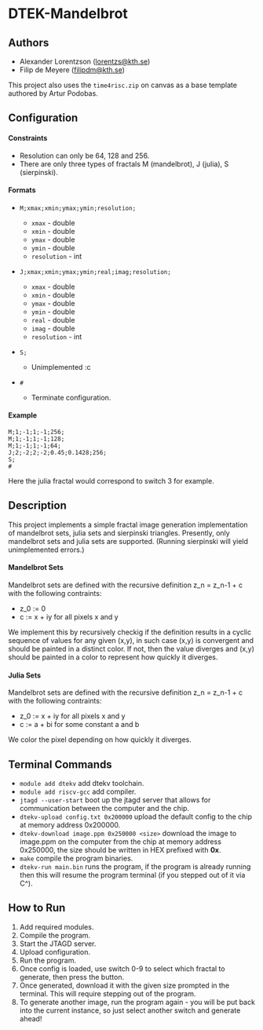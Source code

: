 # DTEK-Mandelbrot

## Authors
- Alexander Lorentzson (lorentzs@kth.se)
- Filip de Meyere (filipdm@kth.se)

This project also uses the `time4risc.zip` on canvas as a base template authored by Artur Podobas. 

## Configuration

#### Constraints
- Resolution can only be 64, 128 and 256.
- There are only three types of fractals M (mandelbrot), J (julia), S (sierpinski).

#### Formats
- `M;xmax;xmin;ymax;ymin;resolution;`
  - `xmax` - double
  - `xmin` - double
  - `ymax` - double
  - `ymin` - double
  - `resolution` - int 
 
- `J;xmax;xmin;ymax;ymin;real;imag;resolution;`
  - `xmax` - double
  - `xmin` - double
  - `ymax` - double
  - `ymin` - double
  - `real` - double
  - `imag` - double
  - `resolution` - int 

- `S;`
  - Unimplemented :c
 
- `#`
  - Terminate configuration.

#### Example
```
M;1;-1;1;-1;256;
M;1;-1;1;-1;128;
M;1;-1;1;-1;64;
J;2;-2;2;-2;0.45;0.1428;256;
S;
#
```

Here the julia fractal would correspond to switch 3 for example.


## Description
This project implements a simple fractal image generation implementation of mandelbrot sets, julia sets and sierpinski triangles.
Presently, only mandelbrot sets and julia sets are supported. (Running sierpinski will yield unimplemented errors.)

#### Mandelbrot Sets
Mandelbrot sets are defined with the recursive definition z_n = z_n-1 + c with the following contraints:
- z_0 := 0
- c := x + iy for all pixels x and y

We implement this by recursively checkig if the definition results in a cyclic sequence of values for any given (x,y), in such case (x,y) is convergent and should be painted in a distinct color.
If not, then the value diverges and (x,y) should be painted in a color to represent how quickly it diverges.

#### Julia Sets

Mandelbrot sets are defined with the recursive definition z_n = z_n-1 + c with the following contraints:
- z_0 := x + iy for all pixels x and y
- c := a + bi for some constant a and b 

We color the pixel depending on how quickly it diverges.

## Terminal Commands
- `module add dtekv` add dtekv toolchain.
- `module add riscv-gcc` add compiler.
- `jtagd --user-start` boot up the jtagd server that allows for communication between the computer and the chip.
- `dtekv-upload config.txt 0x200000` upload the default config to the chip at memory address 0x200000.
- `dtekv-download image.ppm 0x250000 <size>` download the image to image.ppm on the computer from the chip at memory address 0x250000, the size should be written in HEX prefixed with **0x**.
- `make` compile the program binaries.
- `dtekv-run main.bin` runs the program, if the program is already running then this will resume the program terminal (if you stepped out of it via C^).

## How to Run
1. Add required modules.
2. Compile the program.
3. Start the JTAGD server.
4. Upload configuration.
5. Run the program.
6. Once config is loaded, use switch 0-9 to select which fractal to generate, then press the button.
7. Once generated, download it with the given size prompted in the terminal. This will require stepping out of the program.
8. To generate another image, run the program again - you will be put back into the current instance, so just select another switch and generate ahead!
